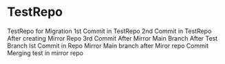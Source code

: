 # TestRepo
TestRepo for Migration
1st Commit in TestRepo
2nd Commit in TestRepo After creating Mirror Repo
3rd Commit After Mirror
Main Branch After Test Branch
Ist Commit in Repo Mirror
Main branch after Miror repo Commit
Merging test in mirror repo
